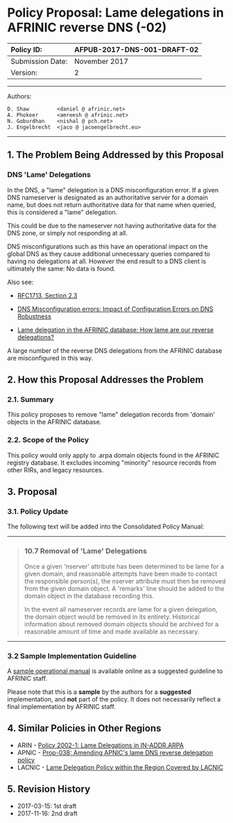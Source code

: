 # Policy Proposal: Lame delegations in AFRINIC reverse DNS (-02)

|  Policy ID:       |  AFPUB-2017-DNS-001-DRAFT-02
|:------------------|:-----------------------------
|  Submission Date: |  November 2017
|  Version:         |  2

---

Authors:

    D. Shaw         <daniel @ afrinic.net>
    A. Phokeer      <amreesh @ afrinic.net>
    N. Goburdhan    <nishal @ pch.net>
    J. Engelbrecht  <jaco @ jacoengelbrecht.eu>

---


## 1. The Problem Being Addressed by this Proposal

### DNS 'Lame' Delegations

In the DNS, a "lame" delegation is a DNS misconfiguration error. If a given DNS nameserver is designated as an authoritative server for a domain name, but does not return authoritative data for that name when queried, this is considered a "lame" delegation.

This could be due to the nameserver not having authoritative data for the DNS zone, or simply not responding at all.

DNS misconfigurations such as this have an operational impact on the global DNS as they cause additional unnecessary queries compared to having no delegations at all. However the end result to a DNS client is ultimately the same: No data is found.

Also see:

 * [RFC1713, Section 2.3](https://tools.ietf.org/html/rfc1713)

 * [DNS Misconfiguration errors: Impact of Configuration Errors on DNS Robustness](http://web.cs.ucla.edu/~lixia/papers/09DNSConfig.pdf)

 * [Lame delegation in the AFRINIC database: How lame are our reverse delegations?](http://afrinic.net/blog/165-how-lame-are-our-reverse-delegations)

A large number of the reverse DNS delegations from the AFRINIC database are misconfigured in this way.


## 2. How this Proposal Addresses the Problem

### 2.1.  Summary

This policy proposes to remove "lame" delegation records from 'domain' objects in the AFRINIC database.

### 2.2.  Scope of the Policy

This policy would only apply to .arpa domain objects found in the AFRINIC registry database. It excludes incoming "minority" resource records from other RIRs, and legacy resources.

## 3. Proposal 

### 3.1. Policy Update

The following text will be added into the Consolidated Policy Manual:

---

> ### 10.7 Removal of 'Lame' Delegations
> 
> Once a given 'nserver' attribute has been determined to be lame for a given domain, and reasonable attempts have been made to contact the responsible person(s), the nserver attribute must then be removed from the given domain object. A 'remarks' line should be added to the domain object in the database recording this.
> 
> In the event all nameserver records are lame for a given delegation, the domain object would be removed in its entirety. Historical information about removed domain objects should be archived for a reasonable amount of time and made available as necessary.

---

### 3.2 Sample Implementation Guideline

A [sample operational manual](https://raw.githubusercontent.com/techdad/afpub-2017-lame-dns/master/sample-implementation/afpub-2017-lame-dns-sample-ops-manual-draft-00.txt) is available online as a suggested guideline to AFRINIC staff.

Please note that this is a **sample** by the authors for a **suggested** implementation, and **not** part of the policy. It does not necessarily reflect a final implementation by AFRINIC staff.

## 4. Similar Policies in Other Regions

 * ARIN - [Policy 2002-1: Lame Delegations in IN-ADDR.ARPA](https://www.arin.net/policy/proposals/2002_1.html)
 * APNIC - [Prop-038: Amending APNIC's lame DNS reverse delegation policy](https://www.apnic.net/community/policy/proposals/prop-038/)
 * LACNIC - [Lame Delegation Policy within the Region Covered by LACNIC](http://www.lacnic.net/en/web/lacnic/manual-6)

## 5. Revision History

 * 2017-03-15: 1st draft
 * 2017-11-16: 2nd draft

